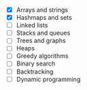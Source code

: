 - [x] Arrays and strings
- [x] Hashmaps and sets
- [ ] Linked lists
- [ ] Stacks and queues
- [ ] Trees and graphs
- [ ] Heaps
- [ ] Greedy algorithms
- [ ] Binary search
- [ ] Backtracking
- [ ] Dynamic programming